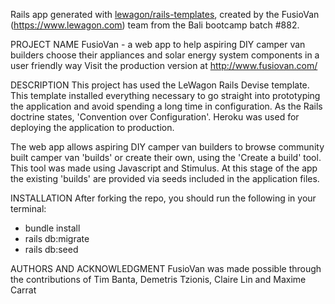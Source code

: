 Rails app generated with [lewagon/rails-templates](https://github.com/lewagon/rails-templates), created by the FusioVan (https://www.lewagon.com) team from the Bali bootcamp batch #882.

PROJECT NAME
FusioVan - a web app to help aspiring DIY camper van builders choose their appliances and solar energy system components in a user friendly way
Visit the production version at http://www.fusiovan.com/

DESCRIPTION
This project has used the LeWagon Rails Devise template. This template installed everything necessary to go straight into prototyping the application and avoid spending a long time in configuration. As the Rails doctrine states, 'Convention over Configuration'. Heroku was used for deploying the application to production.

The web app allows aspiring DIY camper van builders to browse community built camper van 'builds' or create their own, using the 'Create a build' tool. This tool was made using Javascript and Stimulus. At this stage of the app the existing 'builds' are provided via seeds included in the application files.

INSTALLATION
After forking the repo, you should run the following in your terminal:
- bundle install
- rails db:migrate
- rails db:seed

AUTHORS AND ACKNOWLEDGMENT
FusioVan was made possible through the contributions of Tim Banta, Demetris Tzionis, Claire Lin and Maxime Carrat
